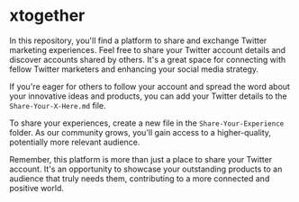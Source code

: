 # xtogether
In this repository, you'll find a platform to share and exchange Twitter marketing experiences. Feel free to share your Twitter account details and discover accounts shared by others. It's a great space for connecting with fellow Twitter marketers and enhancing your social media strategy.

If you're eager for others to follow your account and spread the word about your innovative ideas and products, you can add your Twitter details to the `Share-Your-X-Here.md` file.

To share your experiences, create a new file in the `Share-Your-Experience` folder. As our community grows, you'll gain access to a higher-quality, potentially more relevant audience.

Remember, this platform is more than just a place to share your Twitter account. It's an opportunity to showcase your outstanding products to an audience that truly needs them, contributing to a more connected and positive world.
